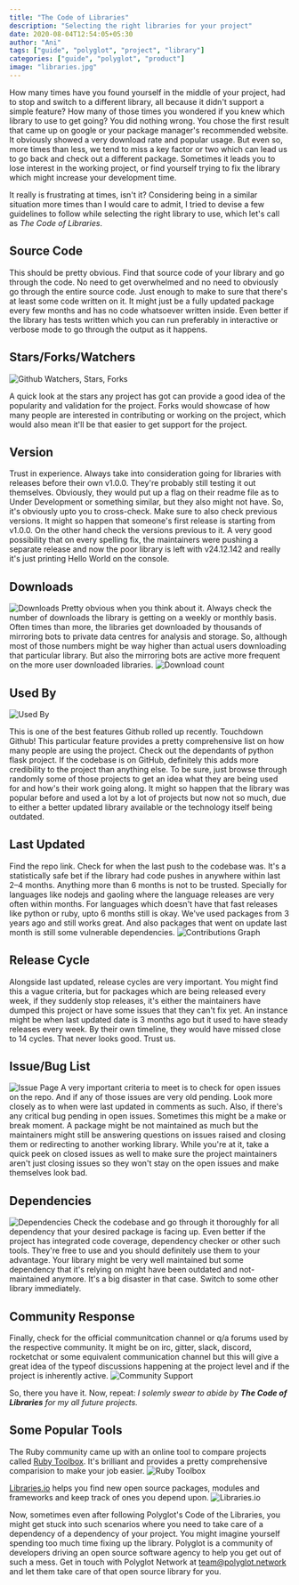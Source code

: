 ```yaml
---
title: "The Code of Libraries"
description: "Selecting the right libraries for your project"
date: 2020-08-04T12:54:05+05:30
author: "Ani"
tags: ["guide", "polyglot", "project", "library"]
categories: ["guide", "polyglot", "product"]
image: "libraries.jpg"
---
```


How many times have you found yourself in the middle of your project, had to stop and switch to a different library, all because it didn't support a simple feature? How many of those times you wondered if you knew which library to use to get going? You did nothing wrong. You chose the first result that came up on google or your package manager's recommended website. It obviously showed a very download rate and popular usage. But even so, more times than less, we tend to miss a key factor or two which can lead us to go back and check out a different package. Sometimes it leads you to lose interest in the working project, or find yourself trying to fix the library which might increase your development time.

It really is frustrating at times, isn't it? Considering being in a similar situation more times than I would care to admit, I tried to devise a few guidelines to follow while selecting the right library to use, which let's call as *The Code of Libraries*.

## Source Code
This should be pretty obvious. Find that source code of your library and go through the code. No need to get overwhelmed and no need to obviously go through the entire source code. Just enough to make to sure that there's at least some code written on it. It might just be a fully updated package every few months and has no code whatsoever written inside. Even better if the library has tests written which you can run preferably in interactive or verbose mode to go through the output as it happens.

## Stars/Forks/Watchers
![Github Watchers, Stars, Forks](https://i.imgur.com/pgEFiOz.png "Github Watchers, Stars, Forks")

A quick look at the stars any project has got can provide a good idea of the popularity and validation for the project. Forks would showcase of how many people are interested in contributing or working on the project, which would also mean it'll be that easier to get support for the project.

## Version
Trust in experience. Always take into consideration going for libraries with releases before their own v1.0.0. They're probably still testing it out themselves. Obviously, they would put up a flag on their readme file as to Under Development or something similar, but they also might not have. So, it's obviously upto you to cross-check. Make sure to also check previous versions. It might so happen that someone's first release is starting from v1.0.0. On the other hand check the versions previous to it. A very good possibility that on every spelling fix, the maintainers were pushing a separate release and now the poor library is left with v24.12.142 and really it's just printing Hello World on the console.

## Downloads
![Downloads](https://i.imgur.com/OVniMSO.png "Downloads")
Pretty obvious when you think about it. Always check the number of downloads the library is getting on a weekly or monthly basis. Often times than more, the libraries get downloaded by thousands of mirroring bots to private data centres for analysis and storage. So, although most of those numbers might be way higher than actual users downloading that particular library. But also the mirroring bots are active more frequent on the more user downloaded libraries.
![Download count](https://i.imgur.com/gge1ydG.png "Download count")

## Used By
![Used By](https://i.imgur.com/KPomAcb.png "Used By")

This is one of the best features Github rolled up recently. Touchdown Github! This particular feature provides a pretty comprehensive list on how many people are using the project. Check out the dependants of python flask project. If the codebase is on GitHub, definitely this adds more credibility to the project than anything else. To be sure, just browse through randomly some of those projects to get an idea what they are being used for and how's their work going along. It might so happen that the library was popular before and used a lot by a lot of projects but now not so much, due to either a better updated library available or the technology itself being outdated.

## Last Updated
Find the repo link. Check for when the last push to the codebase was. It's a statistically safe bet if the library had code pushes in anywhere within last 2–4 months. Anything more than 6 months is not to be trusted. Specially for languages like nodejs and gaoling where the language releases are very often within months. For languages which doesn't have that fast releases like python or ruby, upto 6 months still is okay. We've used packages from 3 years ago and still works great. And also packages that went on update last month is still some vulnerable dependencies.
![Contributions Graph](https://i.imgur.com/gnrQN7Q.png "Contributions Graph")

## Release Cycle
Alongside last updated, release cycles are very important. You might find this a vague criteria, but for packages which are being released every week, if they suddenly stop releases, it's either the maintainers have dumped this project or have some issues that they can't fix yet. An instance might be when last updated date is 3 months ago but it used to have steady releases every week. By their own timeline, they would have missed close to 14 cycles. That never looks good. Trust us.

## Issue/Bug List
![Issue Page](https://i.imgur.com/49fKg3S.png "Issue Page")
A very important criteria to meet is to check for open issues on the repo. And if any of those issues are very old pending. Look more closely as to when were last updated in comments as such. Also, if there's any critical bug pending in open issues. Sometimes this might be a make or break moment. A package might be not maintained as much but the maintainers might still be answering questions on issues raised and closing them or redirecting to another working library. While you're at it, take a quick peek on closed issues as well to make sure the project maintainers aren't just closing issues so they won't stay on the open issues and make themselves look bad.

## Dependencies
![Dependencies](https://i.imgur.com/VYboD2e.png "Dependencies")
Check the codebase and go through it thoroughly for all dependency that your desired package is facing up. Even better if the project has integrated code coverage, dependency checker or other such tools. They're free to use and you should definitely use them to your advantage. Your library might be very well maintained but some dependency that it's relying on might have been outdated and not-maintained anymore. It's a big disaster in that case. Switch to some other library immediately.

## Community Response
Finally, check for the official communitcation channel or q/a forums used by the respective community. It might be on irc, gitter, slack, discord, rocketchat or some equivalent communication channel but this will give a great idea of the typeof discussions happening at the project level and if the project is inherently active.
![Community Support](https://i.imgur.com/vcbWuIG.jpg "Community Support")

So, there you have it. Now, repeat: _I solemly swear to abide by **The Code of Libraries** for my all future projects._

## Some Popular Tools
The Ruby community came up with an online tool to compare projects called [Ruby Toolbox](https://www.ruby-toolbox.com/). It's brilliant and provides a pretty comprehensive comparision to make your job easier.
![Ruby Toolbox](https://i.imgur.com/3cG2Z03.png "Ruby Toolbox")

[Libraries.io](https://libraries.io/) helps you find new open source packages, modules and frameworks and keep track of ones you depend upon.
![Libraries.io](https://i.imgur.com/Ssgf2Q1.png "Libraries.io")

Now, sometimes even after following Polyglot's Code of the Libraries, you might get stuck into such scenarios where you need to take care of a dependency of a dependency of your project. You might imagine yourself spending too much time fixing up the library. Polyglot is a community of developers driving an open source software agency to help you get out of such a mess. Get in touch with Polyglot Network at [team@polyglot.network](mailto:team@polyglot.network) and let them take care of that open source library for you.
